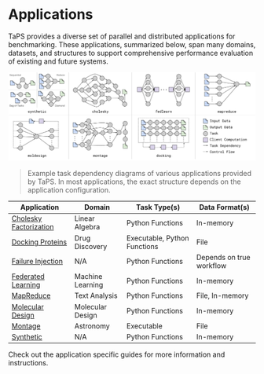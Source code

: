 # Applications

TaPS provides a diverse set of parallel and distributed applications for benchmarking.
These applications, summarized below, span many domains, datasets, and structures to support comprehensive performance evaluation of existing and future systems.

![Application Structures](../static/app-structures.svg)
> Example task dependency diagrams of various applications provided by TaPS.
> In most applications, the exact structure depends on the application configuration.

| Application                           | Domain           | Task Type(s)     | Data Format(s)   |
| ------------------------------------- | ---------------- | ---------------- | ---------------- |
| [Cholesky Factorization](cholesky.md) | Linear Algebra   | Python Functions | In-memory        |
| [Docking Proteins](docking.md)        | Drug Discovery   | Executable, Python Functions | File |
| [Failure Injection](failinject.md)    | N/A              | Python Functions | Depends on true workflow |
| [Federated Learning](fedlearn.md)     | Machine Learning | Python Functions | In-memory        |
| [MapReduce](mapreduce.md)             | Text Analysis    | Python Functions | File, In-memory  |
| [Molecular Design](moldesign.md)      | Molecular Design | Python Functions | In-memory        |
| [Montage](montage.md)                 | Astronomy        | Executable       | File             |
| [Synthetic](synthetic.md)             | N/A              | Python Functions | In-memory        |

Check out the application specific guides for more information and instructions.
